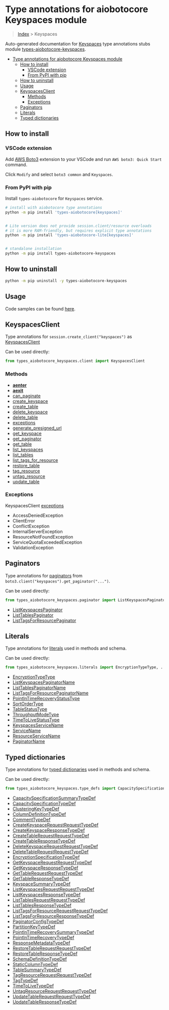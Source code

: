 <a id="type-annotations-for-aiobotocore-keyspaces-module"></a>

# Type annotations for aiobotocore Keyspaces module

> [Index](../README.md) > Keyspaces

Auto-generated documentation for
[Keyspaces](https://boto3.amazonaws.com/v1/documentation/api/latest/reference/services/keyspaces.html#Keyspaces)
type annotations stubs module
[types-aiobotocore-keyspaces](https://pypi.org/project/types-aiobotocore-keyspaces/).

- [Type annotations for aiobotocore Keyspaces module](#type-annotations-for-aiobotocore-keyspaces-module)
  - [How to install](#how-to-install)
    - [VSCode extension](#vscode-extension)
    - [From PyPI with pip](#from-pypi-with-pip)
  - [How to uninstall](#how-to-uninstall)
  - [Usage](#usage)
  - [KeyspacesClient](#keyspacesclient)
    - [Methods](#methods)
    - [Exceptions](#exceptions)
  - [Paginators](#paginators)
  - [Literals](#literals)
  - [Typed dictionaries](#typed-dictionaries)

<a id="how-to-install"></a>

## How to install

<a id="vscode-extension"></a>

### VSCode extension

Add
[AWS Boto3](https://marketplace.visualstudio.com/items?itemName=Boto3typed.boto3-ide)
extension to your VSCode and run `AWS boto3: Quick Start` command.

Click `Modify` and select `boto3 common` and `Keyspaces`.

<a id="from-pypi-with-pip"></a>

### From PyPI with pip

Install `types-aiobotocore` for `Keyspaces` service.

```bash
# install with aiobotocore type annotations
python -m pip install 'types-aiobotocore[keyspaces]'


# Lite version does not provide session.client/resource overloads
# it is more RAM-friendly, but requires explicit type annotations
python -m pip install 'types-aiobotocore-lite[keyspaces]'


# standalone installation
python -m pip install types-aiobotocore-keyspaces
```

<a id="how-to-uninstall"></a>

## How to uninstall

```bash
python -m pip uninstall -y types-aiobotocore-keyspaces
```

<a id="usage"></a>

## Usage

Code samples can be found [here](./usage.md).

<a id="keyspacesclient"></a>

## KeyspacesClient

Type annotations for `session.create_client("keyspaces")` as
[KeyspacesClient](./client.md)

Can be used directly:

```python
from types_aiobotocore_keyspaces.client import KeyspacesClient
```

<a id="methods"></a>

### Methods

- [__aenter__](./client.md#__aenter__)
- [__aexit__](./client.md#__aexit__)
- [can_paginate](./client.md#can_paginate)
- [create_keyspace](./client.md#create_keyspace)
- [create_table](./client.md#create_table)
- [delete_keyspace](./client.md#delete_keyspace)
- [delete_table](./client.md#delete_table)
- [exceptions](./client.md#exceptions)
- [generate_presigned_url](./client.md#generate_presigned_url)
- [get_keyspace](./client.md#get_keyspace)
- [get_paginator](./client.md#get_paginator)
- [get_table](./client.md#get_table)
- [list_keyspaces](./client.md#list_keyspaces)
- [list_tables](./client.md#list_tables)
- [list_tags_for_resource](./client.md#list_tags_for_resource)
- [restore_table](./client.md#restore_table)
- [tag_resource](./client.md#tag_resource)
- [untag_resource](./client.md#untag_resource)
- [update_table](./client.md#update_table)

<a id="exceptions"></a>

### Exceptions

KeyspacesClient [exceptions](./client.md#exceptions)

- AccessDeniedException
- ClientError
- ConflictException
- InternalServerException
- ResourceNotFoundException
- ServiceQuotaExceededException
- ValidationException

<a id="paginators"></a>

## Paginators

Type annotations for [paginators](./paginators.md) from
`boto3.client("keyspaces").get_paginator("...")`.

Can be used directly:

```python
from types_aiobotocore_keyspaces.paginator import ListKeyspacesPaginator, ...
```

- [ListKeyspacesPaginator](./paginators.md#listkeyspacespaginator)
- [ListTablesPaginator](./paginators.md#listtablespaginator)
- [ListTagsForResourcePaginator](./paginators.md#listtagsforresourcepaginator)

<a id="literals"></a>

## Literals

Type annotations for [literals](./literals.md) used in methods and schema.

Can be used directly:

```python
from types_aiobotocore_keyspaces.literals import EncryptionTypeType, ...
```

- [EncryptionTypeType](./literals.md#encryptiontypetype)
- [ListKeyspacesPaginatorName](./literals.md#listkeyspacespaginatorname)
- [ListTablesPaginatorName](./literals.md#listtablespaginatorname)
- [ListTagsForResourcePaginatorName](./literals.md#listtagsforresourcepaginatorname)
- [PointInTimeRecoveryStatusType](./literals.md#pointintimerecoverystatustype)
- [SortOrderType](./literals.md#sortordertype)
- [TableStatusType](./literals.md#tablestatustype)
- [ThroughputModeType](./literals.md#throughputmodetype)
- [TimeToLiveStatusType](./literals.md#timetolivestatustype)
- [KeyspacesServiceName](./literals.md#keyspacesservicename)
- [ServiceName](./literals.md#servicename)
- [ResourceServiceName](./literals.md#resourceservicename)
- [PaginatorName](./literals.md#paginatorname)

<a id="typed-dictionaries"></a>

## Typed dictionaries

Type annotations for [typed dictionaries](./type_defs.md) used in methods and
schema.

Can be used directly:

```python
from types_aiobotocore_keyspaces.type_defs import CapacitySpecificationSummaryTypeDef, ...
```

- [CapacitySpecificationSummaryTypeDef](./type_defs.md#capacityspecificationsummarytypedef)
- [CapacitySpecificationTypeDef](./type_defs.md#capacityspecificationtypedef)
- [ClusteringKeyTypeDef](./type_defs.md#clusteringkeytypedef)
- [ColumnDefinitionTypeDef](./type_defs.md#columndefinitiontypedef)
- [CommentTypeDef](./type_defs.md#commenttypedef)
- [CreateKeyspaceRequestRequestTypeDef](./type_defs.md#createkeyspacerequestrequesttypedef)
- [CreateKeyspaceResponseTypeDef](./type_defs.md#createkeyspaceresponsetypedef)
- [CreateTableRequestRequestTypeDef](./type_defs.md#createtablerequestrequesttypedef)
- [CreateTableResponseTypeDef](./type_defs.md#createtableresponsetypedef)
- [DeleteKeyspaceRequestRequestTypeDef](./type_defs.md#deletekeyspacerequestrequesttypedef)
- [DeleteTableRequestRequestTypeDef](./type_defs.md#deletetablerequestrequesttypedef)
- [EncryptionSpecificationTypeDef](./type_defs.md#encryptionspecificationtypedef)
- [GetKeyspaceRequestRequestTypeDef](./type_defs.md#getkeyspacerequestrequesttypedef)
- [GetKeyspaceResponseTypeDef](./type_defs.md#getkeyspaceresponsetypedef)
- [GetTableRequestRequestTypeDef](./type_defs.md#gettablerequestrequesttypedef)
- [GetTableResponseTypeDef](./type_defs.md#gettableresponsetypedef)
- [KeyspaceSummaryTypeDef](./type_defs.md#keyspacesummarytypedef)
- [ListKeyspacesRequestRequestTypeDef](./type_defs.md#listkeyspacesrequestrequesttypedef)
- [ListKeyspacesResponseTypeDef](./type_defs.md#listkeyspacesresponsetypedef)
- [ListTablesRequestRequestTypeDef](./type_defs.md#listtablesrequestrequesttypedef)
- [ListTablesResponseTypeDef](./type_defs.md#listtablesresponsetypedef)
- [ListTagsForResourceRequestRequestTypeDef](./type_defs.md#listtagsforresourcerequestrequesttypedef)
- [ListTagsForResourceResponseTypeDef](./type_defs.md#listtagsforresourceresponsetypedef)
- [PaginatorConfigTypeDef](./type_defs.md#paginatorconfigtypedef)
- [PartitionKeyTypeDef](./type_defs.md#partitionkeytypedef)
- [PointInTimeRecoverySummaryTypeDef](./type_defs.md#pointintimerecoverysummarytypedef)
- [PointInTimeRecoveryTypeDef](./type_defs.md#pointintimerecoverytypedef)
- [ResponseMetadataTypeDef](./type_defs.md#responsemetadatatypedef)
- [RestoreTableRequestRequestTypeDef](./type_defs.md#restoretablerequestrequesttypedef)
- [RestoreTableResponseTypeDef](./type_defs.md#restoretableresponsetypedef)
- [SchemaDefinitionTypeDef](./type_defs.md#schemadefinitiontypedef)
- [StaticColumnTypeDef](./type_defs.md#staticcolumntypedef)
- [TableSummaryTypeDef](./type_defs.md#tablesummarytypedef)
- [TagResourceRequestRequestTypeDef](./type_defs.md#tagresourcerequestrequesttypedef)
- [TagTypeDef](./type_defs.md#tagtypedef)
- [TimeToLiveTypeDef](./type_defs.md#timetolivetypedef)
- [UntagResourceRequestRequestTypeDef](./type_defs.md#untagresourcerequestrequesttypedef)
- [UpdateTableRequestRequestTypeDef](./type_defs.md#updatetablerequestrequesttypedef)
- [UpdateTableResponseTypeDef](./type_defs.md#updatetableresponsetypedef)
